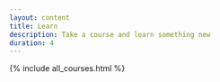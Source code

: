 ```yaml
---
layout: content
title: Learn
description: Take a course and learn something new
duration: 4
---
```

{% include all_courses.html %}
